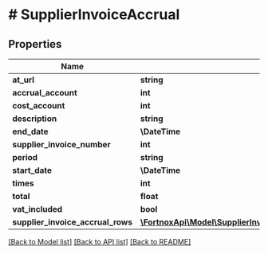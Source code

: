 # # SupplierInvoiceAccrual

## Properties

Name | Type | Description | Notes
------------ | ------------- | ------------- | -------------
**at_url** | **string** |  | [optional]
**accrual_account** | **int** |  |
**cost_account** | **int** |  |
**description** | **string** |  | [optional]
**end_date** | **\DateTime** |  |
**supplier_invoice_number** | **int** |  |
**period** | **string** |  |
**start_date** | **\DateTime** |  |
**times** | **int** |  |
**total** | **float** |  |
**vat_included** | **bool** |  | [optional]
**supplier_invoice_accrual_rows** | [**\FortnoxApi\Model\SupplierInvoiceAccrualSupplierInvoiceAccrualRows[]**](SupplierInvoiceAccrualSupplierInvoiceAccrualRows.md) |  |

[[Back to Model list]](../../README.md#models) [[Back to API list]](../../README.md#endpoints) [[Back to README]](../../README.md)
